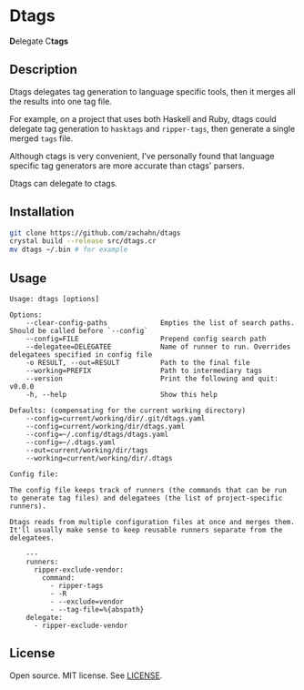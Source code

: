 # Dtags

**D**elegate C**tags**


## Description

Dtags delegates tag generation to language specific tools, then it merges all
the results into one tag file.

For example, on a project that uses both Haskell and Ruby, dtags could delegate
tag generation to `hasktags` and `ripper-tags`, then generate a single merged
`tags` file.

Although ctags is very convenient, I've personally found that language specific
tag generators are more accurate than ctags' parsers.

Dtags can delegate to ctags.


## Installation

```sh
git clone https://github.com/zachahn/dtags
crystal build --release src/dtags.cr
mv dtags ~/.bin # for example
```


## Usage

```
Usage: dtags [options]

Options:
    --clear-config-paths             Empties the list of search paths. Should be called before `--config`
    --config=FILE                    Prepend config search path
    --delegatee=DELEGATEE            Name of runner to run. Overrides delegatees specified in config file
    -o RESULT, --out=RESULT          Path to the final file
    --working=PREFIX                 Path to intermediary tags
    --version                        Print the following and quit: v0.0.0
    -h, --help                       Show this help

Defaults: (compensating for the current working directory)
    --config=current/working/dir/.git/dtags.yaml
    --config=current/working/dir/dtags.yaml
    --config=~/.config/dtags/dtags.yaml
    --config=~/.dtags.yaml
    --out=current/working/dir/tags
    --working=current/working/dir/.dtags

Config file:

The config file keeps track of runners (the commands that can be run
to generate tag files) and delegatees (the list of project-specific
runners).

Dtags reads from multiple configuration files at once and merges them.
It'll usually make sense to keep reusable runners separate from the
delegatees.

    ---
    runners:
      ripper-exclude-vendor:
        command:
          - ripper-tags
          - -R
          - --exclude=vendor
          - --tag-file=%{abspath}
    delegate:
      - ripper-exclude-vendor
```


## License

Open source. MIT license. See [LICENSE](LICENSE).
